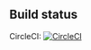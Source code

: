 ## Build status

CircleCI: [![CircleCI](https://circleci.com/gh/VoLeQuocHoang/NetExercise.svg?style=svg)](https://circleci.com/gh/VoLeQuocHoang/NetExercise)
